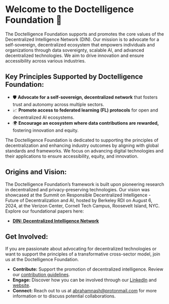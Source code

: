 # Welcome to the Doctelligence Foundation 🚀

The Doctelligence Foundation supports and promotes the core values of the Decentralized Intelligence Network (DIN). Our mission is to advocate for a self-sovereign, decentralized ecosystem that empowers individuals and organizations through data sovereignty, scalable AI, and advanced decentralized technologies. We aim to drive innovation and ensure accessibility across various industries.

## Key Principles Supported by Doctelligence Foundation:
- 🛡️ **Advocate for a self-sovereign, decentralized network** that fosters trust and autonomy across multiple sectors.
- 📈 **Promote access to federated learning (FL) protocols** for open and decentralized AI ecosystems.
- 🌍 **Encourage an ecosystem where data contributions are rewarded,** fostering innovation and equity.

The Doctelligence Foundation is dedicated to supporting the principles of decentralization and enhancing industry outcomes by aligning with global standards and frameworks. We focus on advancing digital technologies and their applications to ensure accessibility, equity, and innovation.

## Origins and Vision:
The Doctelligence Foundation’s framework is built upon pioneering research in decentralized and privacy-preserving technologies. Our vision was showcased at the Summit on Responsible Decentralized Intelligence - Future of Decentralization and AI, hosted by Berkeley RDI on August 6, 2024, at the Verizon Center, Cornell Tech Campus, Roosevelt Island, NYC. Explore our foundational papers here:

- **[DIN: Decentralized Intelligence Network](https://arxiv.org/abs/2407.02461)**

## Get Involved:
If you are passionate about advocating for decentralized technologies or want to support the principles of a transformative cross-sector model, join us at the Doctelligence Foundation.

- **Contribute:** Support the promotion of decentralized intelligence. Review our [contribution guidelines](https://github.com/Doctelligence/DIN-Protocol-Proposals-DPP).
- **Engage:** Discover how you can be involved through our [LinkedIn](#) and [website](https://doctelligence.github.io).
- **Connect:** Reach out to us at [abrahamnash@protonmail.com](mailto:abrahamnash@protonmail.com) for more information or to discuss potential collaborations.
